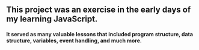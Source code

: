 ## This project was an exercise in the early days of my learning JavaScript.
#### It served as many valuable lessons that included program structure, data structure, variables, event handling, and much more.
